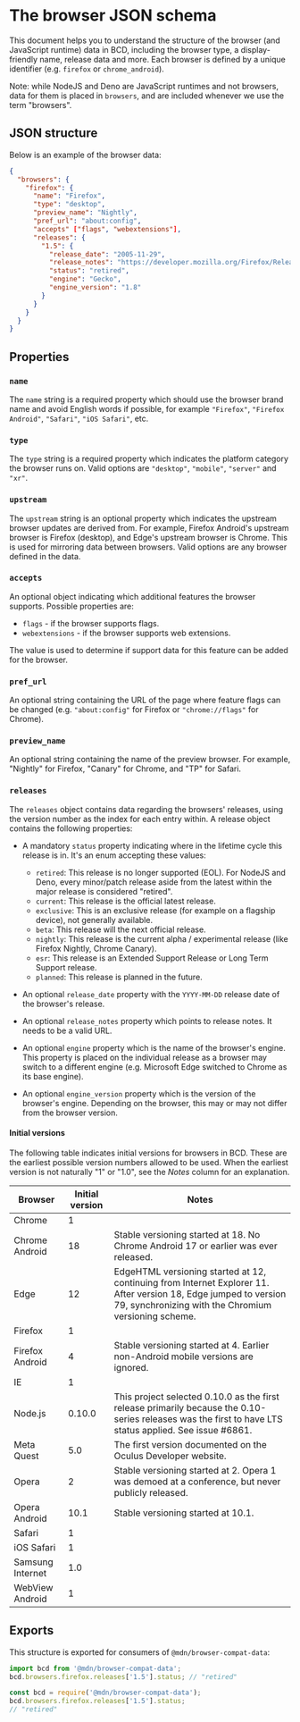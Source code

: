 # The browser JSON schema

This document helps you to understand the structure of the browser (and JavaScript runtime) data in BCD, including the browser type, a display-friendly name, release data and more. Each browser is defined by a unique identifier (e.g. `firefox` or `chrome_android`).

Note: while NodeJS and Deno are JavaScript runtimes and not browsers, data for them is placed in `browsers`, and are included whenever we use the term "browsers".

## JSON structure

Below is an example of the browser data:

```json
{
  "browsers": {
    "firefox": {
      "name": "Firefox",
      "type": "desktop",
      "preview_name": "Nightly",
      "pref_url": "about:config",
      "accepts" ["flags", "webextensions"],
      "releases": {
        "1.5": {
          "release_date": "2005-11-29",
          "release_notes": "https://developer.mozilla.org/Firefox/Releases/1.5",
          "status": "retired",
          "engine": "Gecko",
          "engine_version": "1.8"
        }
      }
    }
  }
}
```

## Properties

### `name`

The `name` string is a required property which should use the browser brand name and avoid English words if possible, for example `"Firefox"`, `"Firefox Android"`, `"Safari"`, `"iOS Safari"`, etc.

### `type`

The `type` string is a required property which indicates the platform category the browser runs on. Valid options are `"desktop"`, `"mobile"`, `"server"` and `"xr"`.

### `upstream`

The `upstream` string is an optional property which indicates the upstream browser updates are derived from. For example, Firefox Android's upstream browser is Firefox (desktop), and Edge's upstream browser is Chrome. This is used for mirroring data between browsers. Valid options are any browser defined in the data.

### `accepts`

An optional object indicating which additional features the browser supports. Possible properties are:

- `flags` - if the browser supports flags.
- `webextensions` - if the browser supports web extensions.

The value is used to determine if support data for this feature can be added for the browser.

### `pref_url`

An optional string containing the URL of the page where feature flags can be changed (e.g. `"about:config"` for Firefox or `"chrome://flags"` for Chrome).

### `preview_name`

An optional string containing the name of the preview browser. For example, "Nightly" for Firefox, "Canary" for Chrome, and "TP" for Safari.

### `releases`

The `releases` object contains data regarding the browsers' releases, using the version number as the index for each entry within. A release object contains the following properties:

- A mandatory `status` property indicating where in the lifetime cycle this release is in. It's an enum accepting these values:

  - `retired`: This release is no longer supported (EOL). For NodeJS and Deno, every minor/patch release aside from the latest within the major release is considered "retired".
  - `current`: This release is the official latest release.
  - `exclusive`: This is an exclusive release (for example on a flagship device), not generally available.
  - `beta`: This release will the next official release.
  - `nightly`: This release is the current alpha / experimental release (like Firefox Nightly, Chrome Canary).
  - `esr`: This release is an Extended Support Release or Long Term Support release.
  - `planned`: This release is planned in the future.

- An optional `release_date` property with the `YYYY-MM-DD` release date of the browser's release.

- An optional `release_notes` property which points to release notes. It needs to be a valid URL.

- An optional `engine` property which is the name of the browser's engine. This property is placed on the individual release as a browser may switch to a different engine (e.g. Microsoft Edge switched to Chrome as its base engine).

- An optional `engine_version` property which is the version of the browser's engine. Depending on the browser, this may or may not differ from the browser version.

#### Initial versions

The following table indicates initial versions for browsers in BCD. These are the earliest possible version numbers allowed to be used. When the earliest version is not naturally "1" or "1.0", see the _Notes_ column for an explanation.

| Browser          | Initial version | Notes                                                                                                                                                                    |
| ---------------- | --------------- | ------------------------------------------------------------------------------------------------------------------------------------------------------------------------ |
| Chrome           | 1               |                                                                                                                                                                          |
| Chrome Android   | 18              | Stable versioning started at 18. No Chrome Android 17 or earlier was ever released.                                                                                      |
| Edge             | 12              | EdgeHTML versioning started at 12, continuing from Internet Explorer 11. After version 18, Edge jumped to version 79, synchronizing with the Chromium versioning scheme. |
| Firefox          | 1               |                                                                                                                                                                          |
| Firefox Android  | 4               | Stable versioning started at 4. Earlier non-Android mobile versions are ignored.                                                                                         |
| IE               | 1               |                                                                                                                                                                          |
| Node.js          | 0.10.0          | This project selected 0.10.0 as the first release primarily because the 0.10-series releases was the first to have LTS status applied. See issue #6861.                  |
| Meta Quest       | 5.0             | The first version documented on the Oculus Developer website.                                                                                                            |
| Opera            | 2               | Stable versioning started at 2. Opera 1 was demoed at a conference, but never publicly released.                                                                         |
| Opera Android    | 10.1            | Stable versioning started at 10.1.                                                                                                                                       |
| Safari           | 1               |                                                                                                                                                                          |
| iOS Safari       | 1               |                                                                                                                                                                          |
| Samsung Internet | 1.0             |                                                                                                                                                                          |
| WebView Android  | 1               |                                                                                                                                                                          |

## Exports

This structure is exported for consumers of `@mdn/browser-compat-data`:

```js
import bcd from '@mdn/browser-compat-data';
bcd.browsers.firefox.releases['1.5'].status; // "retired"
```

```js
const bcd = require('@mdn/browser-compat-data');
bcd.browsers.firefox.releases['1.5'].status;
// "retired"
```

